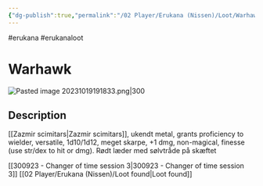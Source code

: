 ```yaml
---
{"dg-publish":true,"permalink":"/02 Player/Erukana (Nissen)/Loot/Warhawk/"}
---
```


#erukana #erukanaloot 

# Warhawk
![Pasted image 20231019191833.png|300](/img/user/10%20Attachments/Pasted%20image%2020231019191833.png)
## Description

[[Zazmir scimitars\|Zazmir scimitars]], ukendt metal, grants proficiency to wielder, versatile, 1d10/1d12, meget skarpe, +1 dmg, non-magical, finesse (use str/dex to hit or dmg). 
Rødt læder med sølvtråde på skæftet 


[[300923 - Changer of time session 3\|300923 - Changer of time session 3]]
[[02 Player/Erukana (Nissen)/Loot found\|Loot found]] 